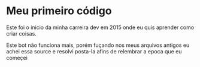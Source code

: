 # Meu primeiro código
Este foi o inicio da minha carreira dev em 2015 onde eu quis aprender como criar coisas.

Este bot não funciona mais, porém fuçando nos meus arquivos antigos eu achei essa source e resolvi posta-la afins de relembrar a epoca que eu começei
